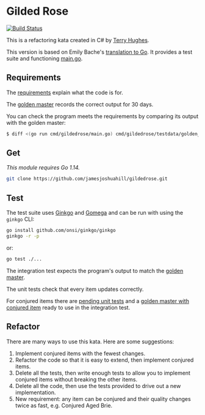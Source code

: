 # Gilded Rose

[![Build Status](https://travis-ci.org/jamesjoshuahill/gildedrose.svg?branch=master)](https://travis-ci.org/jamesjoshuahill/gildedrose)

This is a refactoring kata created in C# by [Terry Hughes](http://twitter.com/TerryHughes).

This version is based on Emily Bache's
[translation to Go](https://github.com/emilybache/GildedRose-Refactoring-Kata/tree/master/go). It provides a test suite
and functioning [main.go](https://github.com/jamesjoshuahill/gildedrose/blob/master/cmd/gildedrose/main.go).

## Requirements

The [requirements](https://github.com/jamesjoshuahill/gildedrose/blob/master/REQUIREMENTS.md) explain what
the code is for.

The [golden master](https://github.com/jamesjoshuahill/gildedrose/blob/master/cmd/gildedrose/testdata/golden_master.txt)
records the correct output for 30 days.

You can check the program meets the requirements by comparing its output with the golden master:

```bash
$ diff <(go run cmd/gildedrose/main.go) cmd/gildedrose/testdata/golden_master.txt
```

## Get

_This module requires Go 1.14._

```bash
git clone https://github.com/jamesjoshuahill/gildedrose.git
```

## Test

The test suite uses [Ginkgo](https://onsi.github.io/ginkgo/) and [Gomega](https://onsi.github.io/gomega/) and can be run
with using the `ginkgo` CLI:

```bash
go install github.com/onsi/ginkgo/ginkgo
ginkgo -r -p
```

or:

```bash
go test ./...
```

The integration test expects the program's output to match the
[golden master](https://github.com/jamesjoshuahill/gildedrose/blob/master/cmd/gildedrose/testdata/golden_master.txt).

The unit tests check that every item updates correctly.

For conjured items there are
[pending unit tests](https://github.com/jamesjoshuahill/gildedrose/blob/master/app_test.go#L95-L109) and a
[golden master with conjured item](https://github.com/jamesjoshuahill/gildedrose/blob/master/cmd/gildedrose/testdata/golden_master_with_conjured_item.txt)
ready to use in the integration test.

## Refactor

There are many ways to use this kata. Here are some suggestions:

1. Implement conjured items with the fewest changes.
1. Refactor the code so that it is easy to extend, then implement conjured items.
1. Delete all the tests, then write enough tests to allow you to implement conjured items without breaking the other items.
1. Delete all the code, then use the tests provided to drive out a new implementation.
1. New requirement: any item can be conjured and their quality changes twice as fast, e.g. Conjured Aged Brie.
